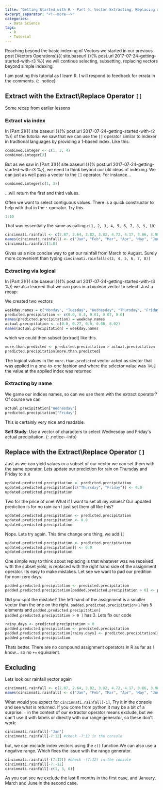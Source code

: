 ```yaml
---
title: "Getting Started with R - Part 4: Vector Extracting, Replacing and Excluding"
excerpt_separator: "<!--more-->"
categories:
  - Data Science
tags:
  - R
  - Tutorial
---
```

Reaching beyond the basic indexing of Vectors we started in our previous post [Vectors Operations]({{ site.baseurl }}{% post.url 2017-07-24-getting-started-with-r3 %}) we will continue selecting, subsetting, replacing vectors beyond simple indexing.
<!--more-->


I am posting this tutorial as I learn R. I will respond to feedback for errata in the comments.
{: .notice}


## Extract with the Extract\Replace Operator `[]`
Some recap from earlier lessons

### Extract via index

In [Part 2]({{ site.baseurl }}{% post.url 2017-07-24-getting-started-with-r2 %}) of the tutorial we saw that we can use the `[]` operator similar to indexer in tradtional languages by providing a 1-based index. Like this:
```R
combined.integer <- c(1, 2, 4)
combined.integer[3]
```

But as we saw in [Part 3]({{ site.baseurl }}{% post.url 2017-07-24-getting-started-with-r3 %}), we need to think beyond our old ideas of indexing. We can just as well pass a vector to the `[]` operator. For instance...
```R
combined.integer[c(1, 3)]
```
...will return the first and third values.

Often we want to select contiguous values. There is a quick constructor to help with that in the `:` operator. Try this
```R
1:10
```
That was essentially the same as calling `c(1, 2, 3, 4, 5, 6, 7, 8, 9, 10)`

```R
cincinnati.rainfall <- c(2.87, 2.64, 3.82, 3.82, 4.72, 4.17, 3.86, 3.98, 3.11, 2.83, 3.31, 3.11)
names(cincinnati.rainfall) <- c("Jan", "Feb", "Mar", "Apr", "May", "Jun", "Jul", "Aug", "Sep", "Oct", "Nov", "Dec")
cincinnati.rainfall[3:8]
```
Gives us a nice concise way to get our rainfall from March to August. Surely more convenient than typing `cincinnati.rainfall[c(3, 4, 5, 6, 7, 8)]`

### Extracting via logical
In [Part 3]({{ site.baseurl }}{% post.url 2017-07-24-getting-started-with-r3 %}) we also learned that we can pass in a boolean vector to select. Just a recap:

We created two vectors
```R
weekday.names = c("Monday", "Tuesday", "Wednesday", "Thursday", "Friday")
predicted.precipitation <- c(0.0, 0.3, 0.01, 0.07, 0.0)
names(predicted.precipitation) = weekday.names
actual.precipitation <- c(0.0, 0.27, 0.0, 0.08, 0.02)
names(actual.precipitation) = weekday.names
```
which we could then subset (extract) like this.
```R
more.than.predicted <- predicted.precipitation > actual.precipitation 
predicted.precipitation[more.than.predicted]
```

The logical values in the `more.than.predicted` vector acted as slector that was applied in a one-to-one fashion and where the selector value was `TRUE` the value at the applied index was returned

### Extracting by name
We game our indices names, so can we use them with the extract operator? Of course we can

```R
actual.precipitation["Wednesday"]
predicted.precipitation["Friday"]
```

This is certainly very nice and readable.

**Self Study**: Use a vector of characters to select Wednesday and Friday's actual precipitation. 
{: .notice--info}

## Replace with the Extract\Replace Operator `[]`

Just as we can yield values or a subset of our vector we can set them with the same operator. Lets update our prediction for rain on Thursday and Friday to `0.0`

```R
updated.predicted.precipitation <- predicted.precipitation
updated.predicted.precipitation[c("Thursday", "Friday")] <- 0.0
updated.predicted.precipitation
```
Two for the price of one! What if I want to set all my values? Our updated prediction is for no rain can I just set them all like this?

```R
updated.predicted.precipitation <- predicted.precipitation
updated.predicted.precipitation <- 0.0
updated.predicted.precipitation
```

Nope. Lets try again. This time change one thing, we add `[]`

```R
updated.predicted.precipitation <- predicted.precipitation
updated.predicted.precipitation[] <- 0.0
updated.predicted.precipitation
```

One simple way to think about replacing is that whatever was we received with the subset yield, is replaced with the right hand side of the assignment operator. Its easy to make mistakes. Let see we want to pad our predition for non-zero days.


```R
padded.predicted.precipitation <- predicted.precipitation
padded.predicted.precipitation[padded.predicted.precipitation > 0] <- padded.predicted.precipitation + 0.5
```

Did you spot the mistake? The left hand of the assignment is a smaller vector than the one on the right. `padded.predicted.precipitation+1` has 5 elements and `padded.predicted.precipitation[ padded.predicted.precipitation > 0 ]` has 3. Lets fix our code

```R
rainy.days <- predicted.precipitation > 0
padded.predicted.precipitation <- predicted.precipitation
padded.predicted.precipitation[rainy.days] <- predicted.precipitation[rainy.days] + 0.05
padded.predicted.precipitation
```
Thats better. There are no compound assignment operators in R as far as I know... so no `+=` equivalent. 

## Excluding
Lets look our rainfall vector again

```R
cincinnati.rainfall <- c(2.87, 2.64, 3.82, 3.82, 4.72, 4.17, 3.86, 3.98, 3.11, 2.83, 3.31, 3.11)
names(cincinnati.rainfall) <- c("Jan", "Feb", "Mar", "Apr", "May", "Jun", "Jul", "Aug", "Sep", "Oct", "Nov", "Dec")
```

What would you expect for `cincinnati.rainfall[-1]`, Try it in the console and see what is returned. If you come from python it may be a bit of a surprise. `-` in the context of our extractor operator means exclude, but we can't use it with labels or directly with our range generator, so these don't work:

```R
cincinnati.rainfall[-"Jan"]
cincinnati.rainfall[-7:12] #check -7:12 in the console
```

but, we can exclude index vectors using the `c()` function.We can also use a negative range. Which fixes the issue with the range generator.

```R
cincinnati.rainfall[-(7:12)] #check -(7:12) in the console 
cincinnati.rainfall[-7:-12] 
cincinnati.rainfall[-c(1, 3, 6)]
```
As you can see we exclude the last 6 months in the first case, and January, March and June in the second case.
